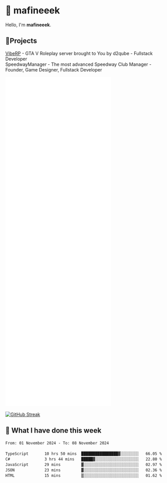 # 👋 mafineeek
Hello, I'm **mafineeek**.

## 📝Projects

[VibeRP](https://v-rp.pl) - GTA V Roleplay server brought to You by d2qube - Fullstack Developer<br/>
SpeedwayManager - The most advanced Speedway Club Manager - Founder, Game Designer, Fullstack Developer


![](./github-metrics.svg)

[![GitHub Streak](https://streak-stats.demolab.com/?user=mafineeek)](https://git.io/streak-stats)

## 📰 What I have done this week
<!--START_SECTION:waka-->

```txt
From: 01 November 2024 - To: 08 November 2024

TypeScript       10 hrs 50 mins  ████████████████▓░░░░░░░░   66.05 %
C#               3 hrs 44 mins   █████▓░░░░░░░░░░░░░░░░░░░   22.80 %
JavaScript       29 mins         ▓░░░░░░░░░░░░░░░░░░░░░░░░   02.97 %
JSON             23 mins         ▓░░░░░░░░░░░░░░░░░░░░░░░░   02.36 %
HTML             15 mins         ▒░░░░░░░░░░░░░░░░░░░░░░░░   01.62 %
```

<!--END_SECTION:waka-->
